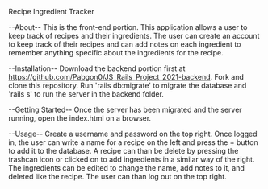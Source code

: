 Recipe Ingredient Tracker


--About--
This is the front-end portion.
This application allows a user to keep track of recipes and their ingredients. The user can create an account to keep track of their recipes
and can add notes on each ingredient to remember anything specific about the ingredients for the recipe.

--Installation--
Download the backend portion first at https://github.com/Pabgon0/JS_Rails_Project_2021-backend.
Fork and clone this repository.
Run 'rails db:migrate' to migrate the database and 'rails s' to run the server in the backend folder.

--Getting Started--
Once the server has been migrated and the server running, open the index.html on a browser.

--Usage--
Create a username and password on the top right.
Once logged in, the user can write a name for a recipe on the left and press the + button to add it to the database.
A recipe can than be delete by pressing the trashcan icon or clicked on to add ingredients in a similar way of the right.
The ingredients can be edited to change the name, add notes to it, and deleted like the recipe.
The user can than log out on the top right.